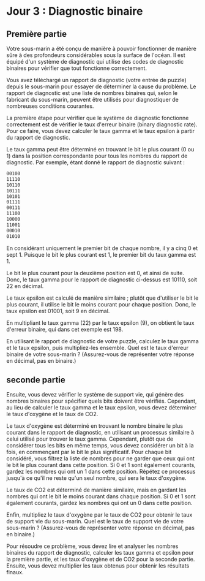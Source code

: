 # Jour 3 : Diagnostic binaire

## Première partie

Votre sous-marin a été conçu de manière à pouvoir fonctionner de manière sûre à des profondeurs considérables sous la surface de l'océan. Il est équipé d'un système de diagnostic qui utilise des codes de diagnostic binaires pour vérifier que tout fonctionne correctement.

Vous avez téléchargé un rapport de diagnostic (votre entrée de puzzle) depuis le sous-marin pour essayer de déterminer la cause du problème. Le rapport de diagnostic est une liste de nombres binaires qui, selon le fabricant du sous-marin, peuvent être utilisés pour diagnostiquer de nombreuses conditions courantes.

La première étape pour vérifier que le système de diagnostic fonctionne correctement est de vérifier le taux d'erreur binaire (binary diagnostic rate). Pour ce faire, vous devez calculer le taux gamma et le taux epsilon à partir du rapport de diagnostic.

Le taux gamma peut être déterminé en trouvant le bit le plus courant (0 ou 1) dans la position correspondante pour tous les nombres du rapport de diagnostic. Par exemple, étant donné le rapport de diagnostic suivant :
```txt
00100
11110
10110
10111
10101
01111
00111
11100
10000
11001
00010
01010
```

En considérant uniquement le premier bit de chaque nombre, il y a cinq 0 et sept 1. Puisque le bit le plus courant est 1, le premier bit du taux gamma est 1.

Le bit le plus courant pour la deuxième position est 0, et ainsi de suite. Donc, le taux gamma pour le rapport de diagnostic ci-dessus est 10110, soit 22 en décimal.

Le taux epsilon est calculé de manière similaire ; plutôt que d'utiliser le bit le plus courant, il utilise le bit le moins courant pour chaque position. Donc, le taux epsilon est 01001, soit 9 en décimal.

En multipliant le taux gamma (22) par le taux epsilon (9), on obtient le taux d'erreur binaire, qui dans cet exemple est 198.

En utilisant le rapport de diagnostic de votre puzzle, calculez le taux gamma et le taux epsilon, puis multipliez-les ensemble. Quel est le taux d'erreur binaire de votre sous-marin ? (Assurez-vous de représenter votre réponse en décimal, pas en binaire.)


## seconde partie

Ensuite, vous devez vérifier le système de support vie, qui génère des nombres binaires pour spécifier quels bits doivent être vérifiés. Cependant, au lieu de calculer le taux gamma et le taux epsilon, vous devez déterminer le taux d'oxygène et le taux de CO2.

Le taux d'oxygène est déterminé en trouvant le nombre binaire le plus courant dans le rapport de diagnostic, en utilisant un processus similaire à celui utilisé pour trouver le taux gamma. Cependant, plutôt que de considérer tous les bits en même temps, vous devez considérer un bit à la fois, en commençant par le bit le plus significatif. Pour chaque bit considéré, vous filtrez la liste de nombres pour ne garder que ceux qui ont le bit le plus courant dans cette position. Si 0 et 1 sont également courants, gardez les nombres qui ont un 1 dans cette position. Répétez ce processus jusqu'à ce qu'il ne reste qu'un seul nombre, qui sera le taux d'oxygène.

Le taux de CO2 est déterminé de manière similaire, mais en gardant les nombres qui ont le bit le moins courant dans chaque position. Si 0 et 1 sont également courants, gardez les nombres qui ont un 0 dans cette position.

Enfin, multipliez le taux d'oxygène par le taux de CO2 pour obtenir le taux de support vie du sous-marin. Quel est le taux de support vie de votre sous-marin ? (Assurez-vous de représenter votre réponse en décimal, pas en binaire.)

Pour résoudre ce problème, vous devez lire et analyser les nombres binaires du rapport de diagnostic, calculer les taux gamma et epsilon pour la première partie, et les taux d'oxygène et de CO2 pour la seconde partie. Ensuite, vous devez multiplier les taux obtenus pour obtenir les résultats finaux.
